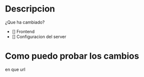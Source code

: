 # Descripcion
¿Que ha cambiado?
- [] Frontend
- [] Configuracion del server
# Como puedo probar los cambios
en que url

